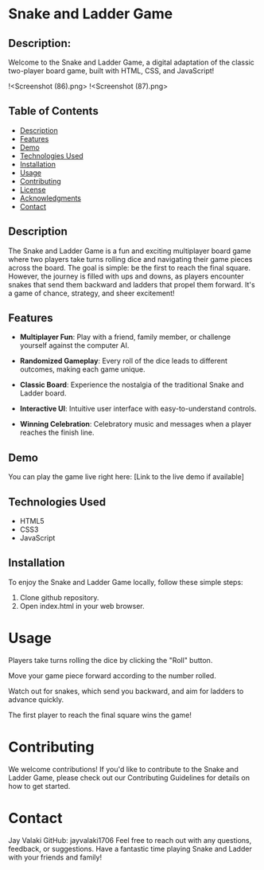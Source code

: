 # Snake and Ladder Game
## Description:
Welcome to the Snake and Ladder Game, a digital adaptation of the classic two-player board game, built with HTML, CSS, and JavaScript!

!<Screenshot (86).png>
!<Screenshot (87).png>

## Table of Contents

- [Description](#description)
- [Features](#features)
- [Demo](#demo)
- [Technologies Used](#technologies-used)
- [Installation](#installation)
- [Usage](#usage)
- [Contributing](#contributing)
- [License](#license)
- [Acknowledgments](#acknowledgments)
- [Contact](#contact)

## Description

The Snake and Ladder Game is a fun and exciting multiplayer board game where two players take turns rolling dice and navigating their game pieces across the board. The goal is simple: be the first to reach the final square. However, the journey is filled with ups and downs, as players encounter snakes that send them backward and ladders that propel them forward. It's a game of chance, strategy, and sheer excitement!

## Features

- **Multiplayer Fun**: Play with a friend, family member, or challenge yourself against the computer AI.

- **Randomized Gameplay**: Every roll of the dice leads to different outcomes, making each game unique.

- **Classic Board**: Experience the nostalgia of the traditional Snake and Ladder board.

- **Interactive UI**: Intuitive user interface with easy-to-understand controls.

- **Winning Celebration**: Celebratory music and messages when a player reaches the finish line.

## Demo

You can play the game live right here: [Link to the live demo if available]

## Technologies Used

- HTML5
- CSS3
- JavaScript

## Installation

To enjoy the Snake and Ladder Game locally, follow these simple steps:
1. Clone github repository. 
2. Open index.html in your web browser.

# Usage
Players take turns rolling the dice by clicking the "Roll" button.

Move your game piece forward according to the number rolled.

Watch out for snakes, which send you backward, and aim for ladders to advance quickly.

The first player to reach the final square wins the game!

# Contributing
We welcome contributions! If you'd like to contribute to the Snake and Ladder Game, please check out our Contributing Guidelines for details on how to get started.

# Contact
Jay Valaki
GitHub: jayvalaki1706
Feel free to reach out with any questions, feedback, or suggestions. Have a fantastic time playing Snake and Ladder with your friends and family!
